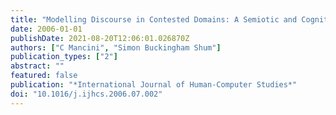 ```yaml
---
title: "Modelling Discourse in Contested Domains: A Semiotic and Cognitive Framework"
date: 2006-01-01
publishDate: 2021-08-20T12:06:01.026870Z
authors: ["C Mancini", "Simon Buckingham Shum"]
publication_types: ["2"]
abstract: ""
featured: false
publication: "*International Journal of Human-Computer Studies*"
doi: "10.1016/j.ijhcs.2006.07.002"
---
```


